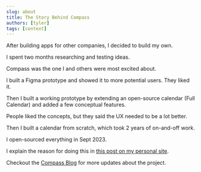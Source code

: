 ```yaml
---
slug: about
title: The Story Behind Compass
authors: [tyler]
tags: [context]
---
```


After building apps for other companies, I decided to build my own.

I spent two months researching and testing ideas.

Compass was the one I and others were most excited about.

I built a Figma prototype and showed it to more potential users. They liked it.

Then I built a working prototype by extending an open-source calendar (Full Calendar) and added a few conceptual features.

People liked the concepts, but they said the UX needed to be a lot better.

Then I built a calendar from scratch, which took 2 years of on-and-off work.

I open-sourced everything in Sept 2023.

I explain the reason for doing this in [this post on my personal site](https://www.tylerdane.com/post/why-i-open-sourced-my-calendar-app-after-2-years).

Checkout the [Compass Blog](https://www.compasscalendar.com/blog) for more updates about the project.
